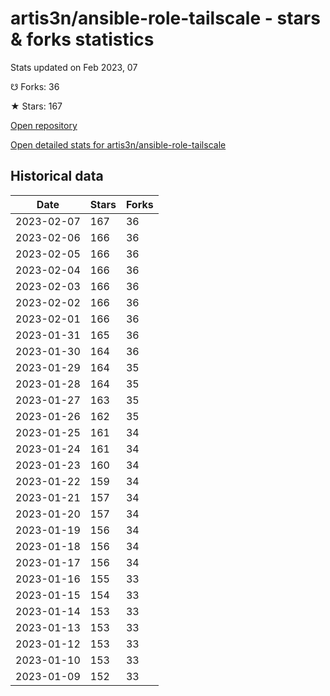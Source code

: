 # artis3n/ansible-role-tailscale - stars & forks statistics

Stats updated on Feb 2023, 07

☋ Forks: 36

★ Stars: 167

[Open repository](https://github.com/artis3n/ansible-role-tailscale)

[Open detailed stats for artis3n/ansible-role-tailscale](https://reviewgithub.com/rep/artis3n/ansible-role-tailscale)

## Historical data
| Date | Stars | Forks |
|------|-------|-------|
| 2023-02-07 | 167 | 36 | 
| 2023-02-06 | 166 | 36 | 
| 2023-02-05 | 166 | 36 | 
| 2023-02-04 | 166 | 36 | 
| 2023-02-03 | 166 | 36 | 
| 2023-02-02 | 166 | 36 | 
| 2023-02-01 | 166 | 36 | 
| 2023-01-31 | 165 | 36 | 
| 2023-01-30 | 164 | 36 | 
| 2023-01-29 | 164 | 35 | 
| 2023-01-28 | 164 | 35 | 
| 2023-01-27 | 163 | 35 | 
| 2023-01-26 | 162 | 35 | 
| 2023-01-25 | 161 | 34 | 
| 2023-01-24 | 161 | 34 | 
| 2023-01-23 | 160 | 34 | 
| 2023-01-22 | 159 | 34 | 
| 2023-01-21 | 157 | 34 | 
| 2023-01-20 | 157 | 34 | 
| 2023-01-19 | 156 | 34 | 
| 2023-01-18 | 156 | 34 | 
| 2023-01-17 | 156 | 34 | 
| 2023-01-16 | 155 | 33 | 
| 2023-01-15 | 154 | 33 | 
| 2023-01-14 | 153 | 33 | 
| 2023-01-13 | 153 | 33 | 
| 2023-01-12 | 153 | 33 | 
| 2023-01-10 | 153 | 33 | 
| 2023-01-09 | 152 | 33 | 

